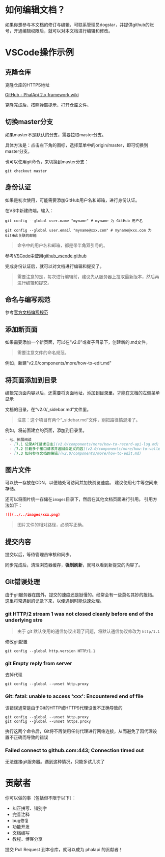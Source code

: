# 如何编辑文档？

如果你想参与本文档的修订与编辑，可联系管理员dogstar，并提供github的账号，开通编辑权限后，就可以对本文档进行编辑和修改。

# VSCode操作示例

## 克隆仓库

克隆仓库的HTTPS地址

[GitHub - PhalApi 2.x framework wiki](https://github.com/phalapi/phalapi-wiki.git)

克隆完成后，按照弹窗提示，打开仓库文件。

## 切换master分支

如果master不是默认的分支，需要拉取master分支。

具体方法是：点击左下角的图标，选择菜单中的origin/master，即可切换到master分支。

也可以使用git命令，来切换到master分支：
```git
git checkout master
```

## 身份认证

如果是初次使用，可能需要添加GitHub用户名和邮箱，进行身份认证。

在VS中新建终端，输入：

```git
git config --global user.name "myname" # myname 为 GitHub 用户名
```

```git
git config --global user.email "myname@xxx.com" # myname@xxx.com 为 GitHub关联的邮箱
```

> 命令中的用户名和邮箱，都是带半角双引号的。

参考[VSCode中使用github_vscode github](https://blog.csdn.net/weixin_39450145/article/details/127958650)

完成身份认证后，就可以对文档进行编辑和提交了。

> 需要注意的是，每次进行编辑前，建议先从服务器上拉取最新版本，然后再进行编辑和提交。

## 命名与编写规范
参考[官方文档编写规范](https://gitee.com/dogstar/phalapi-wiki/blob/master/guide.md)

## 添加新页面
如果需要添加一个新页面，可以在“v2.0”或者子目录下，创建新的.md文件。

> 需要注意文件的命名规范。

例如，新建"v2.0/components/more/how-to-edit.md"

## 将页面添加到目录
编辑完页面内容以后，还需要将页面地址，添加到目录里，才能在文档的左侧菜单显示

文档的目录，在“v2.0/_sidebar.md”文件里。

> 注意：这个项目有两个“_sidebar.md”文件，别把路径搞混淆了。

例如，将前面建立的页面，添加到目录里。

```md
- 七、拓展阅读 
  - [7.1 记录API请求日志](v2.0/components/more/how-to-record-api-log.md)
  - [7.2 拦截多个接口请求并返回自定义内容](v2.0/components/more/how-to-volley-api-request.md)
  - [7.3 如何参与文档的编辑](v2.0/components/more/how-to-edit.md)
```

## 图片文件
可以统一存放在CDN，以便随处可访问并加快浏览速度。
建议使用七牛等空间来存储。

还可以将图片统一存储在`images`目录下，然后在其他文档页面进行引用。
引用方法如下：
```md
![](../../images/xxx.png)
```

> 图片文件的相对路径，必须写正确。

## 提交内容
提交以后，等待管理员审核和同步。

同步完成后，清理浏览器缓存，**强制刷新**，就可以看到新提交的内容了。

## Git错误处理
由于git服务器在国外，提交的速度还是挺慢的。经常会有一些莫名其妙的报错。
这里将常遇到的记录下来，以便遇到时能快速处理。

### git HTTP/2 stream 1 was not closed cleanly before end of the underlying stre

> 由于 git 默认使用的通信协议出现了问题，将默认通信协议修改为 `http/1.1`

修改git配置
```git
git config --global http.version HTTP/1.1
```

### git Empty reply from server

去掉代理
```git
git config --global --unset http.proxy
```

### Git: fatal: unable to access 'xxx': Encountered end of file
该错误通常是由于Git的HTTP或HTTPS代理设置不正确导致的
```git
git config --global --unset http.proxy 
git config --global --unset https.proxy
```
执行这两个命令后，Git将不再使用任何代理进行网络连接，从而避免了因代理设置不正确而导致的错误

### Failed connect to github.com:443; Connection timed out
无法连接git服务器。遇到这种情况，只能多试几次了

# 贡献者

你可以做的事（包括但不限于以下）：

- 纠正拼写、错别字
- 完善注释
- bug修复
- 功能开发
- 文档编写
- 教程、博客分享

提交 Pull Request 到本仓库，就可以成为 phalapi 的贡献者！

